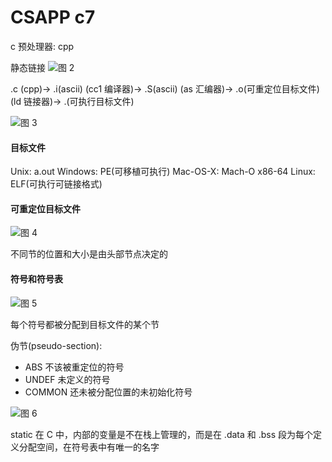 CSAPP c7
===

c 预处理器: cpp

静态链接
![图 2](https://i.loli.net/2021/10/07/IxLtM5pyCfGWg64.png)  

.c (cpp)-> .i(ascii) (cc1 编译器)-> .S(ascii) (as 汇编器)-> .o(可重定位目标文件) (ld 链接器)-> .(可执行目标文件)

![图 3](https://i.loli.net/2021/10/07/GuI6Scn9h4vDgzo.png)  

#### 目标文件

Unix: a.out
Windows: PE(可移植可执行)
Mac-OS-X: Mach-O
x86-64 Linux: ELF(可执行可链接格式)

#### 可重定位目标文件

![图 4](https://i.loli.net/2021/10/07/G8TONSM34wLJexb.png)  

不同节的位置和大小是由头部节点决定的

#### 符号和符号表

![图 5](https://i.loli.net/2021/10/07/rsDhA7uCNPF8TnQ.png)  

每个符号都被分配到目标文件的某个节

伪节(pseudo-section):
- ABS 不该被重定位的符号
- UNDEF 未定义的符号
- COMMON 还未被分配位置的未初始化符号

![图 6](https://i.loli.net/2021/10/07/NLzrxoe1GZEMFmi.png)  


static 在 C 中，内部的变量是不在栈上管理的，而是在 .data 和 .bss 段为每个定义分配空间，在符号表中有唯一的名字

